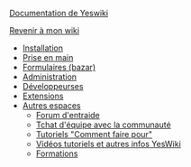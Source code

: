 [Documentation de Yeswiki](/docs/users/fr/README.md ':id=title')

[Revenir à mon wiki](/ ':id=back')

* [Installation](/docs/users/fr/webmaster.md)
* [Prise en main](/docs/users/fr/prise-en-main.md)
* [Formulaires (bazar)](/docs/users/fr/bazar.md)
* [Administration](/docs/users/fr/admin.md)
* [Développeurses](/docs/users/fr/dev.md)
* [Extensions](/ ':id=extensions-links')
* [Autres espaces](#)
  * [Forum d'entraide](https://yeswiki.net/forum/)
  * [Tchat d'équipe avec la communauté](https://framateam.org/signup_user_complete/?id=iwtotxo7rpgsudhq63wxytaeoo)
  * [Tutoriels "Comment faire pour"](https://yeswiki.net/?Tutoriels-videos)
  * [Vidéos tutoriels et autres infos YesWiki](https://video.coop.tools/video-channels/yeswiki/videos)
  * [Formations](https://yeswiki.net/?SeFormer)
<!-- * Langue
  * [Francais](/docs/fr/)
  * [Anglais](/docs/en/) -->
